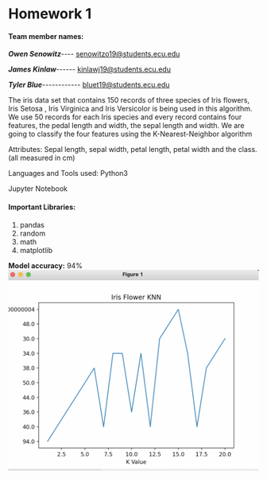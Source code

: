 # Homework 1


#### **Team member names:**

**_Owen Senowitz_**----
senowitzo19@students.ecu.edu

**_James Kinlaw_**------
kinlawj19@students.ecu.edu

**_Tyler Blue_**------------
bluet19@students.ecu.edu

The iris data set that contains 150 records of three species of Iris flowers, Iris Setosa , Iris Virginica and Iris Versicolor is being used in this algorithm.
We use 50 records for each Iris species and every record contains four features, the pedal length and width, the sepal length and width. We are going to classify the four features
using the K-Nearest-Neighbor algorithm

Attributes:
Sepal length, sepal width, petal length, petal width and the class.(all measured in cm)

Languages and Tools used:
Python3

Jupyter Notebook


#### **Important Libraries:**

1. pandas
2. random
3. math
4. matplotlib


**Model accuracy:**
94%
![](linechart.png)
